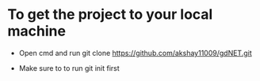 # To get the project to your local machine  

* Open cmd and run git clone https://github.com/akshay11009/gdNET.git  
  
  
* Make sure to to run git init first
